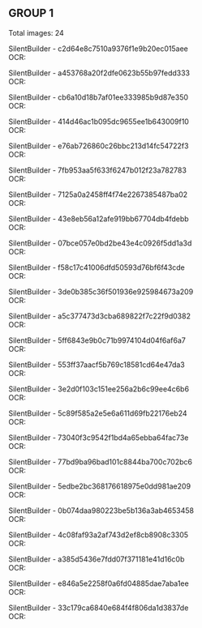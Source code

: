 ## GROUP 1
Total images: 24  

SilentBuilder - c2d64e8c7510a9376f1e9b20ec015aee  
OCR:   

SilentBuilder - a453768a20f2dfe0623b55b97fedd333  
OCR:   

SilentBuilder - cb6a10d18b7af01ee333985b9d87e350  
OCR:   

SilentBuilder - 414d46ac1b095dc9655ee1b643009f10  
OCR:   

SilentBuilder - e76ab726860c26bbc213d14fc54722f3  
OCR:   

SilentBuilder - 7fb953aa5f633f6247b012f23a782783  
OCR:   

SilentBuilder - 7125a0a2458ff4f74e2267385487ba02  
OCR:   

SilentBuilder - 43e8eb56a12afe919bb67704db4fdebb  
OCR:   

SilentBuilder - 07bce057e0bd2be43e4c0926f5dd1a3d  
OCR:   

SilentBuilder - f58c17c41006dfd50593d76bf6f43cde  
OCR:   

SilentBuilder - 3de0b385c36f501936e925984673a209  
OCR:   

SilentBuilder - a5c377473d3cba689822f7c22f9d0382  
OCR:   

SilentBuilder - 5ff6843e9b0c71b9974104d04f6af6a7  
OCR:   

SilentBuilder - 553ff37aacf5b769c18581cd64e47da3  
OCR:   

SilentBuilder - 3e2d0f103c151ee256a2b6c99ee4c6b6  
OCR:   

SilentBuilder - 5c89f585a2e5e6a611d69fb22176eb24  
OCR:   

SilentBuilder - 73040f3c9542f1bd4a65ebba64fac73e  
OCR:   

SilentBuilder - 77bd9ba96bad101c8844ba700c702bc6  
OCR:   

SilentBuilder - 5edbe2bc368176618975e0dd981ae209  
OCR:   

SilentBuilder - 0b074daa980223be5b136a3ab4653458  
OCR:   

SilentBuilder - 4c08faf93a2af743d2ef8cb8908c3305  
OCR:   

SilentBuilder - a385d5436e7fdd07f371181e41d16c0b  
OCR:   

SilentBuilder - e846a5e2258f0a6fd04885dae7aba1ee  
OCR:   

SilentBuilder - 33c179ca6840e684f4f806da1d3837de  
OCR:   

